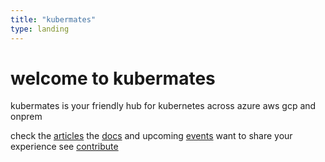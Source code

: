 ```yaml
---
title: "kubermates"
type: landing
---
```


# welcome to kubermates

kubermates is your friendly hub for kubernetes across azure aws gcp and onprem

check the [articles](/blog) the [docs](/docs) and upcoming [events](/events)
want to share your experience see [contribute](/contribute)
